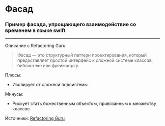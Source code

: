 # Фасад

### Пример фасада, упрощающего взаимодействие со временем в языке swift

---

Описание с Refactoring Guru

> Фасад — это структурный паттерн проектирования, который предоставляет простой интерфейс к сложной системе классов, библиотеке или фреймворку.

Плюсы: 
* Изолирует от сложной подсистемы

Минусы:
* Рискует стать божественным объектом, привязанным к множеству классов

Источники: 
[Refactoring Guru](https://refactoring.guru/ru/design-patterns/facade)
